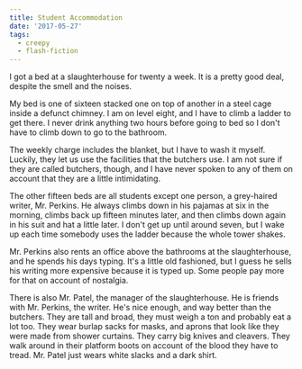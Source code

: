 ```yaml
---
title: Student Accommodation
date: '2017-05-27'
tags:
  - creepy
  - flash-fiction
---
```


I got a bed at a slaughterhouse for twenty a week. It is a pretty good deal,
despite the smell and the noises.

<!-- truncate -->

My bed is one of sixteen stacked one on top of another in a steel cage inside a
defunct chimney. I am on level eight, and I have to climb a ladder to get there.
I never drink anything two hours before going to bed so I don't have to climb
down to go to the bathroom.

The weekly charge includes the blanket, but I have to wash it myself. Luckily,
they let us use the facilities that the butchers use. I am not sure if they are
called butchers, though, and I have never spoken to any of them on account that
they are a little intimidating.

The other fifteen beds are all students except one person, a grey-haired writer,
Mr. Perkins. He always climbs down in his pajamas at six in the morning, climbs
back up fifteen minutes later, and then climbs down again in his suit and hat a
little later. I don't get up until around seven, but I wake up each time
somebody uses the ladder because the whole tower shakes.

Mr. Perkins also rents an office above the bathrooms at the slaughterhouse, and
he spends his days typing. It's a little old fashioned, but I guess he sells his
writing more expensive because it is typed up. Some people pay more for that on
account of nostalgia.

There is also Mr. Patel, the manager of the slaughterhouse. He is friends with
Mr. Perkins, the writer. He's nice enough, and way better than the butchers.
They are tall and broad, they must weigh a ton and probably eat a lot too. They
wear burlap sacks for masks, and aprons that look like they were made from
shower curtains. They carry big knives and cleavers. They walk around in their
platform boots on account of the blood they have to tread. Mr. Patel just wears
white slacks and a dark shirt.

